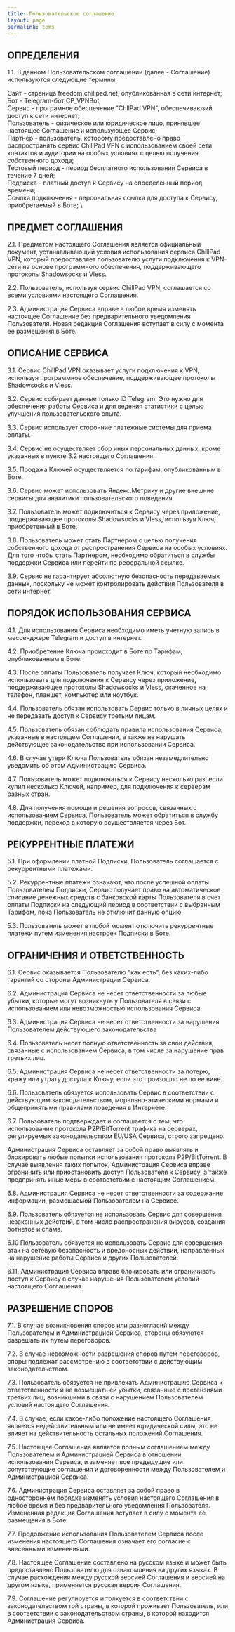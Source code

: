 ```yaml
---
title: Пользовательское соглашение
layout: page
permalink: tems
---
```


## ОПРЕДЕЛЕНИЯ
1.1. В данном Пользовательском соглашении (далее - Соглашение) используются следующие термины:

Сайт - страница freedom.chillpad.net, опубликованная в сети интернет; \
Бот - Telegram-бот CP_VPNBot; \
Сервис - програмное обеспечение "ChllPad VPN", обеспечиваюзий доступ к сети интернет; \
Пользователь - физическое или юридическое лицо, принявшее настоящее Соглашение и использующее Сервис; \
Партнер - пользователь, которому предоставлено право распространять сервис ChillPad VPN с использованием своей сети контактов и аудитории на особых условиях с целью получения собственного дохода; \
Тестовый период - период бесплатного использования Сервиса в течение 7 дней; \
Подписка - платный доступ к Сервису на определенный период времени; \
Ссылка подключения - персональная ссылка для доступа к Сервису, приобретаемый в Боте; \

## ПРЕДМЕТ СОГЛАШЕНИЯ
2.1. Предметом настоящего Соглашения является официальный документ, устанавливающий условия использования сервиса ChillPad VPN, который предоставляет пользователю услуги подключения к VPN-сети на основе программного обеспечения, поддерживающего протоколы Shadowsocks и Vless.

2.2. Пользователь, используя сервис ChillPad VPN, соглашается со всеми условиями настоящего Соглашения.

2.3. Администрация Сервиса вправе в любое время изменять настоящее Соглашение без предварительного уведомления Пользователя. Новая редакция Соглашения вступает в силу с момента ее размещения в Боте.

## ОПИСАНИЕ СЕРВИСА
3.1. Сервис ChillPad VPN оказывает услуги подключения к VPN, используя программное обеспечение, поддерживающее протоколы Shadowsocks и Vless.

3.2. Сервис собирает данные только ID Telegram. Это нужно для обеспечения работы Сервиса и для ведения статистики с целью улучшения пользовательского опыта.

3.3. Сервис использует сторонние платежные системы для приема оплаты.

3.4. Сервис не осуществляет сбор иных персональных данных, кроме указанных в пункте 3.2 настоящего Соглашения.

3.5. Продажа Ключей осуществляется по тарифам, опубликованным в Боте.

3.6. Сервис может использовать Яндекс.Метрику и другие внешние сервисы для аналитики пользовательского поведения.

3.7. Пользователь может подключиться к Сервису через приложение, поддерживающее протоколы Shadowsocks и Vless, используя Ключ, приобретенный в Боте.

3.8. Пользователь может стать Партнером с целью получения собственного дохода от распространения Сервиса на особых условиях. Для того чтобы стать Партнером, необходимо обратиться в службы поддержки Сервиса или перейти по реферальной ссылке.

3.9. Сервис не гарантирует абсолютную безопасность передаваемых данных, поскольку не может контролировать действия Пользователя в сети интернет.

## ПОРЯДОК ИСПОЛЬЗОВАНИЯ СЕРВИСА
4.1. Для использования Сервиса необходимо иметь учетную запись в мессенджере Telegram и доступ в интернет.

4.2. Приобретение Ключа происходит в Боте по Тарифам, опубликованным в Боте.

4.3. После оплаты Пользователь получает Ключ, который необходимо использовать для подключения к Сервису через приложение, поддерживающее протоколы Shadowsocks и Vless, скаченное на телефон, планшет, компьютер или ноутбук.

4.4. Пользователь обязан использовать Сервис только в личных целях и не передавать доступ к Сервису третьим лицам.

4.5. Пользователь обязан соблюдать правила использования Сервиса, указанные в настоящем Соглашении, а также не нарушать действующее законодательство при использовании Сервиса.

4.6. В случае утери Ключа Пользователь обязан незамедлительно уведомить об этом Администрацию Сервиса.

4.7. Пользователь может подключаться к Сервису несколько раз, если купил несколько Ключей, например, для подключения к серверам разных стран.

4.8. Для получения помощи и решения вопросов, связанных с использованием Сервиса, Пользователь может обратиться в службу поддержки, переход в которую осуществляется через Бот.

## РЕКУРРЕНТНЫЕ ПЛАТЕЖИ
5.1. При оформлении платной Подписки, Пользователь соглашается с рекуррентными платежами.

5.2. Рекуррентные платежи означают, что после успешной оплаты Пользователем Подписки, Сервис получает право на автоматическое списание денежных средств с банковской карты Пользователя в счет оплаты Подписки на следующий период в соответствии с выбранным Тарифом, пока Пользователь не отключит данную опцию.

5.3. Пользователь может в любой момент отключить рекуррентные платежи путем изменения настроек Подписки в Боте.

## ОГРАНИЧЕНИЯ И ОТВЕТСТВЕННОСТЬ
6.1. Сервис оказывается Пользователю "как есть", без каких-либо гарантий со стороны Администрации Сервиса.

6.2. Администрация Сервиса не несет ответственности за любые убытки, которые могут возникнуть у Пользователя в связи с использованием или невозможностью использования Сервиса.

6.3. Администрация Сервиса не несет ответственности за нарушения Пользователем действующего законодательства

6.4. Пользователь несет полную ответственность за свои действия, связанные с использованием Сервиса, в том числе за нарушение прав третьих лиц.

6.5. Администрация Сервиса не несет ответственности за потерю, кражу или утрату доступа к Ключу, если это произошло не по ее вине.

6.6. Пользователь обязуется использовать Сервис в соответствии с действующим законодательством, морально-этическими нормами и общепринятыми правилами поведения в Интернете.

6.7. Пользователь подтверждает и соглашается с тем, что использование протокола P2P/BitTorrent трафика на серверах, регулируемых законодательством EU/USA Сервиса, строго запрещено.

Администрация Сервиса оставляет за собой право выявлять и блокировать любые попытки использования протокола P2P/BitTorrent. В случае выявления таких попыток, Администрация Сервиса вправе ограничить или приостановить доступ Пользователя к Сервису, а также предпринять иные меры в соответствии с настоящим Соглашением.

6.8. Администрация Сервиса не несет ответственности за содержание информации, размещаемой Пользователем на Сервисе.

6.9. Пользователь обязуется не использовать Сервис для совершения незаконных действий, в том числе распространения вирусов, создания ботнетов и спама.

6.10 Пользователь обязуется не использовать Сервис для совершения атак на сетевую безопасность и вредоносных действий, направленных на нарушение работы Сервиса и других Пользователей.

6.11. Администрация Сервиса вправе блокировать или ограничивать доступ к Сервису в случае нарушения Пользователем условий настоящего Соглашения.

## РАЗРЕШЕНИЕ СПОРОВ
7.1. В случае возникновения споров или разногласий между Пользователем и Администрацией Сервиса, стороны обязуются разрешать их путем переговоров.

7.2. В случае невозможности разрешения споров путем переговоров, споры подлежат рассмотрению в соответствии с действующим законодательством.

7.3. Пользователь обязуется не привлекать Администрацию Сервиса к ответственности и не возмещать ей убытки, связанные с претензиями третьих лиц, возникшими в связи с нарушением Пользователем условий настоящего Соглашения.

7.4. В случае, если какое-либо положение настоящего Соглашения является недействительным или не имеет юридической силы, это не влияет на действительность остальных положений Соглашения.

7.5. Настоящее Соглашение является полным соглашением между Пользователем и Администрацией Сервиса в отношении использования Сервиса, и заменяет все предыдущие или сопутствующие соглашения и договоренности между Пользователем и Администрацией Сервиса.

7.6. Администрация Сервиса оставляет за собой право в одностороннем порядке изменять условия настоящего Соглашения в любое время и без предварительного уведомления Пользователя. Измененная редакция Соглашения вступает в силу с момента ее размещения в Боте.

7.7. Продолжение использования Пользователем Сервиса после изменения настоящего Соглашения означает его согласие с внесенными изменениями.

7.8. Настоящее Соглашение составлено на русском языке и может быть предоставлено Пользователю для ознакомления на других языках. В случае расхождения между русской версией Соглашения и версией на другом языке, применяется русская версия Соглашения.

7.9. Соглашение регулируется и толкуется в соответствии с законодательством той страны, в которой проживает Пользователь, или в соответствии с законодательством страны, в которой находится Администрация Сервиса.